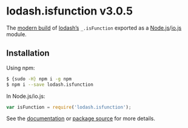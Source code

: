 # lodash.isfunction v3.0.5

The [modern build](https://github.com/lodash/lodash/wiki/Build-Differences) of [lodash’s](https://lodash.com/) `_.isFunction` exported as a [Node.js](http://nodejs.org/)/[io.js](https://iojs.org/) module.

## Installation

Using npm:

```bash
$ {sudo -H} npm i -g npm
$ npm i --save lodash.isfunction
```

In Node.js/io.js:

```js
var isFunction = require('lodash.isfunction');
```

See the [documentation](https://lodash.com/docs#isFunction) or [package source](https://github.com/lodash/lodash/blob/3.0.5-npm-packages/lodash.isfunction) for more details.
